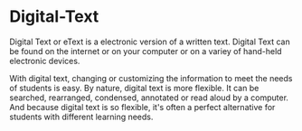 # Digital-Text
Digital Text or eText is a electronic version of a written text. Digital Text can be found on the internet or on your computer or on a variey of hand-held electronic devices.

With digital text, changing or customizing the information to meet the needs of students is easy. By nature, digital text is more flexible. It can be searched, rearranged, condensed, annotated or read aloud by a computer. And because digital text is so flexible, it's often a perfect alternative for students with different learning needs.
